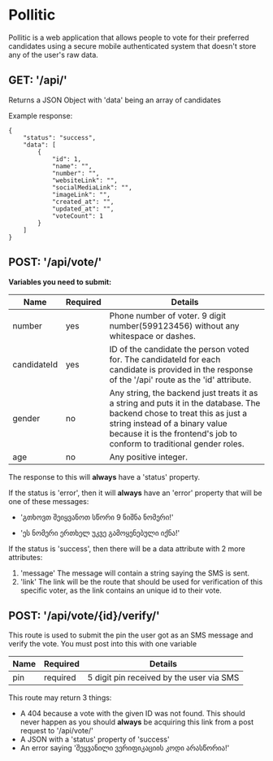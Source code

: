 
# Pollitic

Pollitic is a web application that allows people to vote for their preferred candidates using a secure mobile authenticated system that doesn't store any of the user's raw data.


## GET: '/api/'


Returns a JSON Object with 'data' being an array of candidates

Example response: 

    {
        "status": "success",
        "data": [
            {
                "id": 1,
                "name": "",
                "number": "",
                "websiteLink": "",
                "socialMediaLink": "",
                "imageLink": "",
                "created_at": "",
                "updated_at": "",
                "voteCount": 1
            }
        ]
    }



## POST: '/api/vote/'


**Variables you need to submit:**

| Name | Required | Details |
|--|--|--|
| number | yes| Phone number of voter. 9 digit number(599123456) without any whitespace or dashes. |
| candidateId | yes| ID of the candidate the person voted for. The candidateId for each candidate is provided in the response of the '/api' route as the 'id' attribute. |
| gender | no| Any string, the backend just treats it as a string and puts it in the database. The backend chose to treat this as just a string instead of a binary value because it is the frontend's job to conform to traditional gender roles. |
| age | no| Any positive integer.  |

The response to this will __always__ have a 'status' property.

If the status is 'error', then it will __always__ have an 'error' property that will be one of these messages:

 - 'გთხოვთ შეიყვანოთ სწორი 9 ნიშნა ნომერი!'
  
 - 'ეს ნომერი ერთხელ უკვე გამოყენებული იქნა!'

If the status is 'success', then there will be a data attribute with 2 more attributes: 

 1. 'message'
		 The message will contain a string saying the SMS is sent.
 2. 'link'
		 The link will be the route that should be used for verification of this specific voter, as the link contains an unique id to their vote.


## POST: '/api/vote/{id}/verify/'


 This route is used to submit the pin the user got as an SMS message and verify the vote.
 You must post into this with one variable

| Name | Required | Details |
|--|--|--|
| pin| required | 5 digit pin received by the user via SMS |

This route may return 3 things:

 - A 404 because a vote with the given ID was not found. This should never happen as you should __always__ be acquiring this link from a post request to '/api/vote/'
 - A JSON with a 'status' property of 'success'
 - An error saying 'შეყვანილი ვერიფიკაციის კოდი არასწორია!'

